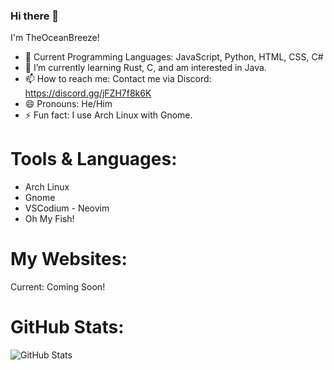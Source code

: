 ### Hi there 👋

I'm TheOceanBreeze!

- 🧠 Current Programming Languages: JavaScript, Python, HTML, CSS, C#
- 🌱 I’m currently learning Rust, C, and am interested in Java.
- 📫 How to reach me: Contact me via Discord: https://discord.gg/jFZH7f8k6K
- 😄 Pronouns: He/Him
- ⚡ Fun fact: I use Arch Linux with Gnome.

# Tools & Languages:
- Arch Linux
- Gnome
- VSCodium - Neovim
- Oh My Fish!

# My Websites:
Current: Coming Soon!

# GitHub Stats:
![GitHub Stats](https://github-readme-stats.vercel.app/api?username=TheOceanBreeze&theme=tokyonight&showicons=true)
